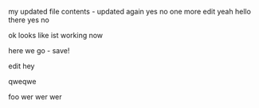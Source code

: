 my updated file contents - updated again
yes no one more edit yeah hello there
yes
no

ok looks like ist working now

here we go - save!

edit hey


qweqwe

foo
wer
wer
wer